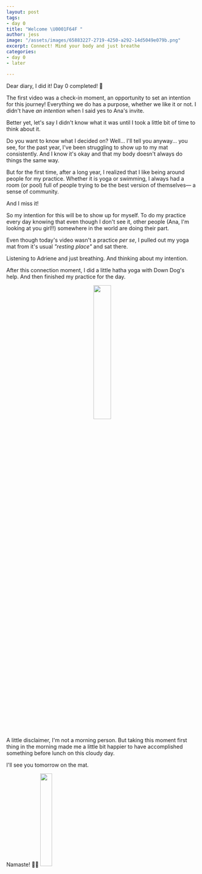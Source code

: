 ```yaml
---
layout: post
tags:
- day 0
title: "Welcome \U0001F64F "
author: jess
image: "/assets/images/65883227-2719-4250-a292-14d5049e079b.png"
excerpt: Connect! Mind your body and just breathe
categories:
- day 0
- later

---
```

Dear diary, I did it! Day 0 completed! 🎉

The first video was a check-in moment, an opportunity to set an intention for this journey! Everything we do has a purpose, whether we like it or not. I didn't have _an intention_ when I said yes to Ana's invite.

Better yet, let's say I didn't know what it was until I took a little bit of time to think about it.

Do you want to know what I decided on? Well... I'll tell you anyway... you see, for the past year, I've been struggling to show up to my mat consistently. And I know it's okay and that my body doesn't always do things the same way.

But for the first time, after a long year, I realized that I like being around people for my practice. Whether it is yoga or swimming, I always had a room (or pool) full of people trying to be the best version of themselves— a sense of community.

And I miss it!

So my intention for this will be to show up for myself. To do my practice every day knowing that even though I don't see it, other people (Ana, I'm looking at you girl!!) somewhere in the world are doing their part.

Even though today's video wasn't a practice _per se_, I pulled out my yoga mat from it's usual _"resting place"_ and sat there.

Listening to Adriene and just breathing. And thinking about my in­tention.

After this connection moment, I did a little hatha yoga with Down Dog's help. And then finished my practice for the day.

<center> <img src='{{site.url}}{{site.baseurl}}/assets/images/49c2a82b-4752-4e79-8f7c-8e686ccc2930.jpeg' width=“30%” height="30%"> </center>

A little disclaimer, I'm not a morning person. But taking this moment first thing in the morning made me a little bit happier to have accomplished something before lunch on this cloudy day.

I'll see you tomorrow on the mat.

Namaste! 🧘‍♀️
<img width="25%" height="25%" src="{{site.url}}{{site.baseurl}}/assets/images/jess-signature.gif">